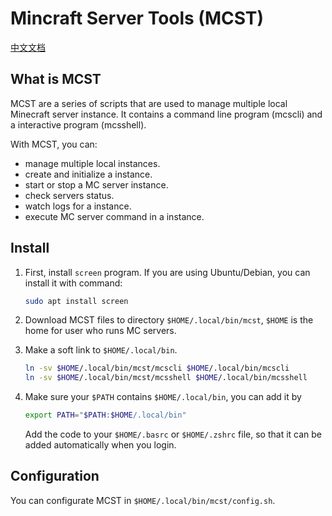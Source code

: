 # Mincraft Server Tools (MCST)

[中文文档](README_zh-cn.md)

## What is MCST

MCST are a series of scripts that are used to manage multiple local 
Minecraft server instance. It contains a command line program (mcscli)
and a interactive program (mcsshell).

With MCST, you can:
- manage multiple local instances.
- create and initialize a instance.
- start or stop a MC server instance.
- check servers status.
- watch logs for a instance.
- execute MC server command in a instance.

## Install

1. First, install `screen` program. If you are using Ubuntu/Debian, you can
   install it with command:
    ```sh
    sudo apt install screen
    ```
2. Download MCST files to directory `$HOME/.local/bin/mcst`, `$HOME` is the 
   home for user who runs MC servers.

3. Make a soft link to `$HOME/.local/bin`.
   ```sh
   ln -sv $HOME/.local/bin/mcst/mcscli $HOME/.local/bin/mcscli
   ln -sv $HOME/.local/bin/mcst/mcsshell $HOME/.local/bin/mcsshell
   ```

4. Make sure your `$PATH` contains `$HOME/.local/bin`, you can add it by
   ```sh
   export PATH="$PATH:$HOME/.local/bin"
   ```
   Add the code to your `$HOME/.basrc` or `$HOME/.zshrc` file, so that it can be
   added automatically when you login.

## Configuration

You can configurate MCST in `$HOME/.local/bin/mcst/config.sh`.

